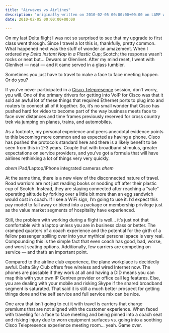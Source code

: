 ```yaml
---
title: "Airwaves vs Airlines"
description: 'originally written on 2010-02-05 00:00:00+00:00 on LAMP with vi, WordPress, Jekyll, Gatsby Cloud, Netlify, Revue, Substack, or Buttondown'
date: 2010-02-05 00:00:00+00:00

---
```


On my last Delta flight I was not so surprised to see that my upgrade to first class went through. Since I travel a lot this is, thankfully, pretty common. What happened next was the stuff of wonder an amazement. When I ordered my *Delta Instant Nap in a Plastic Cup*; Scotch; the response wasn’t rocks or neat but… Dewars or Glenlivet. After my mind reset, I went with Glenlivet — neat — and it came served in a glass tumbler.

Sometimes you just have to travel to make a face to face meeting happen. Or do you?

If you’ve never participated in a [Cisco Telepresence](https://web.archive.org/web/20100306142115/http://blogs.cisco.com/virtualworlds/comments/telepresence_comes_knocking/) session, don’t worry, you will. One of the primary drivers for getting into VoIP for Cisco was that it sold an awful lot of these things that required Ethernet ports to plug into and routers to connect all of it together. So, it’s no small wonder that Cisco has pushed hard for video to become part of the way business meets face to face over distances and time frames previously reserved for cross country trek via jumping on planes, trains, and automobiles.

As a footnote, my personal experience and peers anecdotal evidence points to this becoming more common and as expected as having a phone. Cisco has pushed the protocols standard here and there is a likely benefit to be seen from this in 2-3 years. Couple that with broadband stimulus, greater expectations on service providers, and you’ve got a formula that will have airlines rethinking a lot of things very very quickly.

*ahem* iPad/Laptop/iPhone integrated cameras *ahem*

At the same time, there is a new view of the disconnected nature of travel. Road warriors are not just reading books or nodding off after their plastic cup of Scotch. Instead, they are staying connected after reaching a “safe” operating altitude by forking over a little bit more than an egg sandwich would cost in coach. If I see a WiFi sign, I’m going to use it. I’d expect this pay model to fall away or blend into a package or membership privilege just as the value market segments of hospitality have experienced.

Still, the problem with working during a flight is well… it’s just not that comfortable with a laptop unless you are in business class or better. The cramped quarters of a coach experience and the potential for the girth of a fellow passenger spilling over into your mythical personal space is very real. Compounding this is the simple fact that even coach has good, bad, worse, and worst seating options. Additionally, few carriers are competing on service — and that’s an important point.

Compared to the airline club experience, the plane workplace is decidedly awful. Delta Sky Club offers free wireless and wired Internet now. The phones are passable if they work at all and having a DID means you can map this with your own IP Centrex provider or office call leg features. Else, you are dealing with your mobile and risking Skype if the shared broadband segment is saturated. That said it is still a much better prospect for getting things done and the self service and full service mix can be nice.

One area that isn’t going to cut it with travel is carriers that charge premiums that are not aligned with the customer experience. When faced with traveling for a face to face meeting and being pinned into a coach seat and risking injury due to worn equipment surfaces vs. going into a soothing Cisco Telepresence experience meeting room… yeah. Game over.

